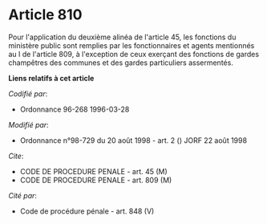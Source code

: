 # Article 810

Pour l'application du deuxième alinéa de l'article 45, les fonctions du ministère public sont remplies par les fonctionnaires
et agents mentionnés au I de l'article 809, à l'exception de ceux exerçant des fonctions de gardes champêtres des communes et
des gardes particuliers assermentés.

**Liens relatifs à cet article**

_Codifié par_:

  - Ordonnance 96-268 1996-03-28

_Modifié par_:

  - Ordonnance n°98-729 du 20 août 1998 - art. 2 () JORF 22 août 1998

_Cite_:

  - CODE DE PROCEDURE PENALE - art. 45 (M)
  - CODE DE PROCEDURE PENALE - art. 809 (M)

_Cité par_:

  - Code de procédure pénale - art. 848 (V)
